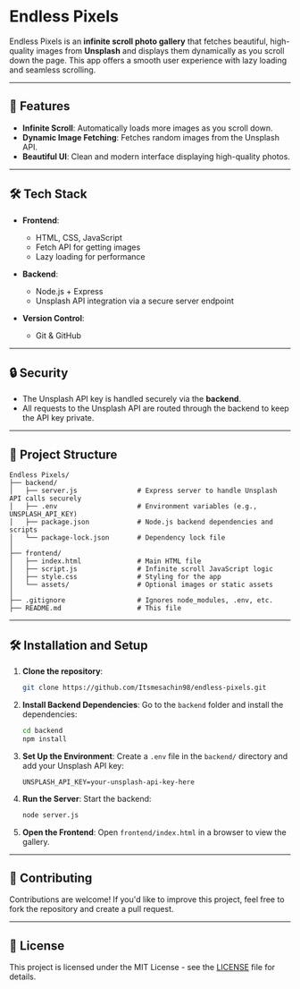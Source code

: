 # Endless Pixels

Endless Pixels is an **infinite scroll photo gallery** that fetches beautiful, high-quality images from **Unsplash** and displays them dynamically as you scroll down the page. This app offers a smooth user experience with lazy loading and seamless scrolling.

---

## 🚀 Features

-   **Infinite Scroll**: Automatically loads more images as you scroll down.
-   **Dynamic Image Fetching**: Fetches random images from the Unsplash API.
-   **Beautiful UI**: Clean and modern interface displaying high-quality photos.

---

## 🛠️ Tech Stack

-   **Frontend**:

    -   HTML, CSS, JavaScript
    -   Fetch API for getting images
    -   Lazy loading for performance

-   **Backend**:

    -   Node.js + Express
    -   Unsplash API integration via a secure server endpoint

-   **Version Control**:
    -   Git & GitHub

---

## 🔒 Security

-   The Unsplash API key is handled securely via the **backend**.
-   All requests to the Unsplash API are routed through the backend to keep the API key private.

---

## 📂 Project Structure

```
Endless Pixels/
├── backend/
│   ├── server.js               # Express server to handle Unsplash API calls securely
│   ├── .env                    # Environment variables (e.g., UNSPLASH_API_KEY)
│   ├── package.json            # Node.js backend dependencies and scripts
│   └── package-lock.json       # Dependency lock file
│
├── frontend/
│   ├── index.html              # Main HTML file
│   ├── script.js               # Infinite scroll JavaScript logic
│   ├── style.css               # Styling for the app
│   └── assets/                 # Optional images or static assets
│
├── .gitignore                  # Ignores node_modules, .env, etc.
├── README.md                   # This file
```

---

## 🛠️ Installation and Setup

1. **Clone the repository**:

    ```bash
    git clone https://github.com/Itsmesachin98/endless-pixels.git
    ```

2. **Install Backend Dependencies**:
   Go to the `backend` folder and install the dependencies:

    ```bash
    cd backend
    npm install
    ```

3. **Set Up the Environment**:
   Create a `.env` file in the `backend/` directory and add your Unsplash API key:

    ```env
    UNSPLASH_API_KEY=your-unsplash-api-key-here
    ```

4. **Run the Server**:
   Start the backend:

    ```bash
    node server.js
    ```

5. **Open the Frontend**:
   Open `frontend/index.html` in a browser to view the gallery.

---

## 👥 Contributing

Contributions are welcome! If you'd like to improve this project, feel free to fork the repository and create a pull request.

---

## 📝 License

This project is licensed under the MIT License - see the [LICENSE](LICENSE) file for details.
